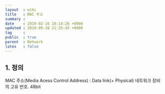 ```yaml
---
layout  : wiki
title   : MAC 주소
summary : 
date    : 2019-02-16 18:14:26 +0900
updated : 2019-09-28 21:25:45 +0900
tag     : 
public  : true
parent  : Network
latex   : false
---
```


## 1. 정의

MAC 주소(Media Acess Control Address) : Data link(+ Physical) 네트워크 장비의 고유 번호. 48bit
